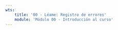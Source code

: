 ```yaml
---
wts:
    title: '00 - Léame: Registro de errores'
    module: 'Módulo 00 - Introducción al curso'
---
```

